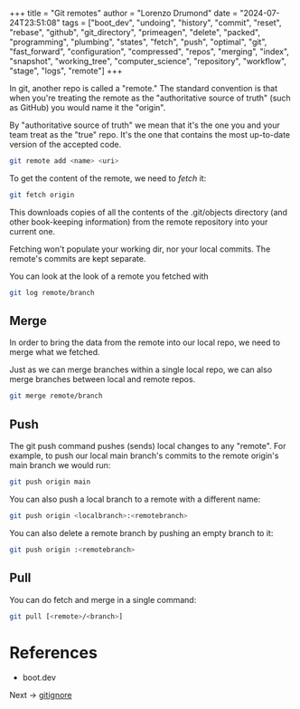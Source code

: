 +++
title = "Git remotes"
author = "Lorenzo Drumond"
date = "2024-07-24T23:51:08"
tags = ["boot_dev",  "undoing",  "history",  "commit",  "reset",  "rebase",  "github",  "git_directory",  "primeagen",  "delete",  "packed",  "programming",  "plumbing",  "states",  "fetch",  "push",  "optimal",  "git",  "fast_forward",  "configuration",  "compressed",  "repos",  "merging",  "index",  "snapshot",  "working_tree",  "computer_science",  "repository",  "workflow",  "stage",  "logs",  "remote"]
+++



In git, another repo is called a "remote." The standard convention is that when you're treating the remote as the "authoritative source of truth" (such as GitHub) you would name it the "origin".

By "authoritative source of truth" we mean that it's the one you and your team treat as the "true" repo. It's the one that contains the most up-to-date version of the accepted code.

```bash
git remote add <name> <uri>
```

To get the content of the remote, we need to _fetch_ it:

```bash
git fetch origin
```

This downloads copies of all the contents of the .git/objects directory (and other book-keeping information) from the remote repository into your current one.

Fetching won't populate your working dir, nor your local commits. The remote's commits are kept separate.

You can look at the look of a remote you fetched with

```bash
git log remote/branch
```

## Merge

In order to bring the data from the remote into our local repo, we need to merge what we fetched.

Just as we can merge branches within a single local repo, we can also merge branches between local and remote repos.

```bash
git merge remote/branch
```

## Push

The git push command pushes (sends) local changes to any "remote". For example, to push our local main branch's commits to the remote origin's main branch we would run:

```bash
git push origin main
```

You can also push a local branch to a remote with a different name:

```bash
git push origin <localbranch>:<remotebranch>
```

You can also delete a remote branch by pushing an empty branch to it:

```bash
git push origin :<remotebranch>
```

## Pull

You can do fetch and merge in a single command:

```bash
git pull [<remote>/<branch>]
```

# References

- boot.dev

Next -> [gitignore](/wiki/gitignore/)
